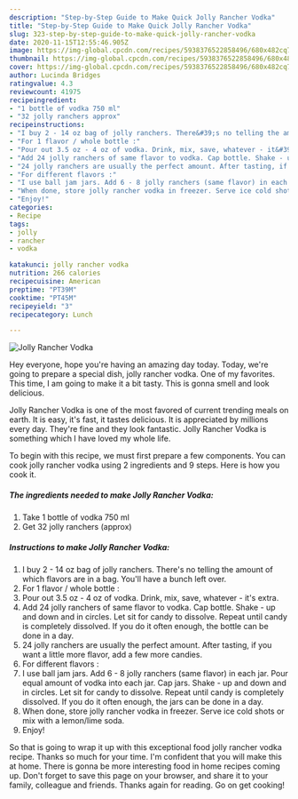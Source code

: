 ```yaml
---
description: "Step-by-Step Guide to Make Quick Jolly Rancher Vodka"
title: "Step-by-Step Guide to Make Quick Jolly Rancher Vodka"
slug: 323-step-by-step-guide-to-make-quick-jolly-rancher-vodka
date: 2020-11-15T12:55:46.905Z
image: https://img-global.cpcdn.com/recipes/5938376522858496/680x482cq70/jolly-rancher-vodka-recipe-main-photo.jpg
thumbnail: https://img-global.cpcdn.com/recipes/5938376522858496/680x482cq70/jolly-rancher-vodka-recipe-main-photo.jpg
cover: https://img-global.cpcdn.com/recipes/5938376522858496/680x482cq70/jolly-rancher-vodka-recipe-main-photo.jpg
author: Lucinda Bridges
ratingvalue: 4.3
reviewcount: 41975
recipeingredient:
- "1 bottle of vodka 750 ml"
- "32 jolly ranchers approx"
recipeinstructions:
- "I buy 2 - 14 oz bag of jolly ranchers. There&#39;s no telling the amount of which flavors are in a bag. You&#39;ll have a bunch left over."
- "For 1 flavor / whole bottle :"
- "Pour out 3.5 oz - 4 oz of vodka. Drink, mix, save, whatever - it&#39;s extra."
- "Add 24 jolly ranchers of same flavor to vodka. Cap bottle. Shake - up and down and in circles. Let sit for candy to dissolve. Repeat until candy is completely dissolved. If you do it often enough, the bottle can be done in a day."
- "24 jolly ranchers are usually the perfect amount. After tasting, if you want a little more flavor, add a few more candies."
- "For different flavors :"
- "I use ball jam jars. Add 6 - 8 jolly ranchers (same flavor) in each jar.  Pour equal amount of vodka into each jar. Cap jars. Shake - up and down and in circles. Let sit for candy to dissolve. Repeat until candy is completely dissolved. If you do it often enough, the jars can be done in a day."
- "When done, store jolly rancher vodka in freezer. Serve ice cold shots or mix with a lemon/lime soda."
- "Enjoy!"
categories:
- Recipe
tags:
- jolly
- rancher
- vodka

katakunci: jolly rancher vodka 
nutrition: 266 calories
recipecuisine: American
preptime: "PT39M"
cooktime: "PT45M"
recipeyield: "3"
recipecategory: Lunch

---
```



![Jolly Rancher Vodka](https://img-global.cpcdn.com/recipes/5938376522858496/680x482cq70/jolly-rancher-vodka-recipe-main-photo.jpg)

Hey everyone, hope you're having an amazing day today. Today, we're going to prepare a special dish, jolly rancher vodka. One of my favorites. This time, I am going to make it a bit tasty. This is gonna smell and look delicious.



Jolly Rancher Vodka is one of the most favored of current trending meals on earth. It is easy, it's fast, it tastes delicious. It is appreciated by millions every day. They're fine and they look fantastic. Jolly Rancher Vodka is something which I have loved my whole life.


To begin with this recipe, we must first prepare a few components. You can cook jolly rancher vodka using 2 ingredients and 9 steps. Here is how you cook it.

<!--inarticleads1-->

##### The ingredients needed to make Jolly Rancher Vodka:

1. Take 1 bottle of vodka 750 ml
1. Get 32 jolly ranchers (approx)




<!--inarticleads2-->

##### Instructions to make Jolly Rancher Vodka:

1. I buy 2 - 14 oz bag of jolly ranchers. There&#39;s no telling the amount of which flavors are in a bag. You&#39;ll have a bunch left over.
1. For 1 flavor / whole bottle :
1. Pour out 3.5 oz - 4 oz of vodka. Drink, mix, save, whatever - it&#39;s extra.
1. Add 24 jolly ranchers of same flavor to vodka. Cap bottle. Shake - up and down and in circles. Let sit for candy to dissolve. Repeat until candy is completely dissolved. If you do it often enough, the bottle can be done in a day.
1. 24 jolly ranchers are usually the perfect amount. After tasting, if you want a little more flavor, add a few more candies.
1. For different flavors :
1. I use ball jam jars. Add 6 - 8 jolly ranchers (same flavor) in each jar.  Pour equal amount of vodka into each jar. Cap jars. Shake - up and down and in circles. Let sit for candy to dissolve. Repeat until candy is completely dissolved. If you do it often enough, the jars can be done in a day.
1. When done, store jolly rancher vodka in freezer. Serve ice cold shots or mix with a lemon/lime soda.
1. Enjoy!




So that is going to wrap it up with this exceptional food jolly rancher vodka recipe. Thanks so much for your time. I'm confident that you will make this at home. There is gonna be more interesting food in home recipes coming up. Don't forget to save this page on your browser, and share it to your family, colleague and friends. Thanks again for reading. Go on get cooking!
